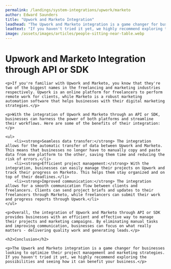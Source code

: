 ```yaml
---
permalink: /landings/system-integrations/upwork/marketo
author: Edward Saunders
title: "Upwork and Marketo Integration"
leadhead: "The Upwork and Marketo integration is a game changer for businesses looking to optimize their project management and marketing strategies"
leadtext: "If you haven't tried it yet, we highly recommend exploring the possibilities and seeing how it can benefit your business."
image: /assets/images/articles/people-sitting-near-table.webp
---
```

<div class="arttext">
	<h1>Upwork and Marketo Integration through API or SDK</h1>

	<p>If you're familiar with Upwork and Marketo, you know that they're two of the biggest names in the freelancing and marketing industries respectively. Upwork is an online platform for freelancers to perform remote work for clients, while Marketo is a robust marketing automation software that helps businesses with their digital marketing strategies.</p>

	<p>With the integration of Upwork and Marketo through an API or SDK, businesses can harness the power of both platforms and streamline their workflows. Here are some of the benefits of their integration:</p>

	<ul>
		<li><strong>Seamless data transfer:</strong> The integration allows for the automatic transfer of data between Upwork and Marketo. This means that businesses no longer have to manually copy and paste data from one platform to the other, saving them time and reducing the risk of errors.</li>
		<li><strong>Efficient project management:</strong> With the integration, businesses can easily manage their projects on Upwork and track their progress on Marketo. This helps them stay organized and on top of their deadlines.</li>
		<li><strong>Improved communication:</strong> The integration allows for a smooth communication flow between clients and freelancers. Clients can send project briefs and updates to their freelancers through Marketo, while freelancers can submit their work and progress reports through Upwork.</li>
	</ul>

	<p>Overall, the integration of Upwork and Marketo through API or SDK provides businesses with an efficient and effective way to manage their projects and marketing campaigns. By eliminating manual tasks and improving communication, businesses can focus on what really matters - delivering quality work and generating leads.</p>

	<h2>Conclusion</h2>

	<p>The Upwork and Marketo integration is a game changer for businesses looking to optimize their project management and marketing strategies. If you haven't tried it yet, we highly recommend exploring the possibilities and seeing how it can benefit your business.</p>

</div>